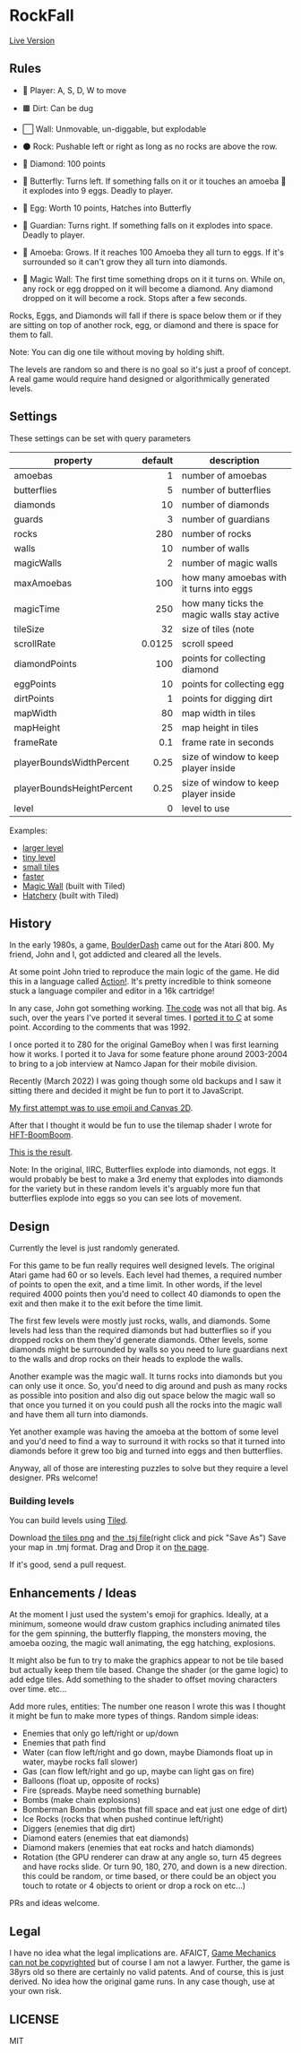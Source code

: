 # RockFall

[Live Version](https://greggman.github.io/rockfall/)

## Rules

* 🙂 Player: A, S, D, W to move

* 🟫 Dirt: Can be dug

* ⬜️ Wall: Unmovable, un-diggable, but explodable

* 🌑 Rock: Pushable left or right as long as no rocks are above the row.

* 💎 Diamond: 100 points

* 🦋 Butterfly: Turns left. If something falls on it or it touches an
  amoeba 🦠 it explodes into 9 eggs. Deadly to player.

* 🥚 Egg: Worth 10 points, Hatches into Butterfly

* 👾 Guardian: Turns right. If something falls on it explodes into
  space. Deadly to player.

* 🦠 Amoeba: Grows. If it reaches 100 Amoeba they all turn to eggs. If it's
  surrounded so it can't grow they all turn into diamonds.

* 🏧 Magic Wall: The first time something drops on it it turns on. While on, any
  rock or egg dropped on it will become a diamond. Any diamond dropped on it
  will become a rock. Stops after a few seconds.

Rocks, Eggs, and Diamonds will fall if there is space below them or if they are
sitting on top of another rock, egg, or diamond and there is space for them to
fall.

Note: You can dig one tile without moving by holding shift.

The levels are random so and there is no goal so it's just a proof of concept.
A real game would require hand designed or algorithmically generated levels.

## Settings

These settings can be set with query parameters

| property      | default | description |
| ------------- | ------: | ----------- |
| amoebas       |       1 | number of amoebas |
| butterflies   |       5 | number of butterflies |
| diamonds      |      10 | number of diamonds |
| guards        |       3 | number of guardians |
| rocks         |     280 | number of rocks |
| walls         |      10 | number of walls |
| magicWalls    |       2 | number of magic walls |
| maxAmoebas    |     100 | how many amoebas with it turns into eggs |
| magicTime     |     250 | how many ticks the magic walls stay active |
| tileSize      |      32 | size of tiles (note | you can also Cmd/Ctrl +/- in browser) |
| scrollRate    |  0.0125 | scroll speed |
| diamondPoints |     100 | points for collecting diamond |
| eggPoints     |      10 | points for collecting egg |
| dirtPoints    |       1 | points for digging dirt |
| mapWidth      |      80 | map width in tiles |
| mapHeight     |      25 | map height in tiles |
| frameRate     |     0.1 | frame rate in seconds |
| playerBoundsWidthPercent | 0.25 |  size of window to keep player inside |
| playerBoundsHeightPercent | 0.25 | size of window to keep player inside |
| level         |       0 | level to use |

Examples:

* [larger level](https://greggman.github.io/rockfall/?mapWidth=200&mapHeight=200&rocks=8000&guards=80&butterflies=80&diamonds=100)
* [tiny level](https://greggman.github.io/rockfall/?mapWidth=10&mapHeight=10&rocks=2)
* [small tiles](https://greggman.github.io/rockfall/?mapWidth=100&mapHeight=100&tileSize=8&rocks=2000&guards=20&butterflies=20&diamonds=25)
* [faster](https://greggman.github.io/rockfall/?frameRate=0.0167&amoebas=10&maxAmoebas=1000&butterflies=2)
* [Magic Wall](https://greggman.github.io/rockfall/?level=1) (built with Tiled)
* [Hatchery](https://greggman.github.io/rockfall/?level=2) (built with Tiled)

## History

In the early 1980s, a game,
[BoulderDash](https://en.wikipedia.org/wiki/Boulder_Dash) came out for the Atari
800. My friend, John and I, got addicted and cleared all the levels.

At some point John tried to reproduce the main logic of the game. He did this in
a language called
[Action!](http://www.atarimania.com/utility-atari-400-800-xl-xe-action_12510.html).
It's pretty incredible to think someone stuck a language compiler and editor in
a 16k cartridge!

In any case, John got something working. [The code](https://github.com/greggman/rockfall/blob/master/ROCK4.ACT) was not all that big. As such, over the years I've ported it
several times. I [ported it to C](https://github.com/greggman/rockfall/blob/master/rockfall.c) at some point. According to the comments that was 1992.

I once ported it to Z80 for the original GameBoy when I was first learning how it works.
I ported it to Java for some feature phone around 2003-2004 to bring to a job interview
at Namco Japan for their mobile division.

Recently (March 2022) I was going though some old backups and I saw it sitting there
and decided it might be fun to port it to JavaScript.

[My first attempt was to use emoji and Canvas 2D](https://greggman.github.io/rockfall/rockfall-emoji.html).

After that I thought it would be fun to use the tilemap shader I wrote for
[HFT-BoomBoom](https://github.com/greggman/hft-boomboom).

[This is the result](https://greggman.github.io/rockfall/).

Note: In the original, IIRC, Butterflies explode into diamonds, not eggs.
It would probably be best to make a 3rd enemy that explodes into diamonds
for the variety but in these random levels it's arguably more fun that butterflies
explode into eggs so you can see lots of movement.

## Design

Currently the level is just randomly generated.

For this game to be fun really requires well designed levels. The original Atari
game had 60 or so levels. Each level had themes, a required number of points to
open the exit, and a time limit. In other words, if the level required 4000
points then you'd need to collect 40 diamonds to open the exit and then make it
to the exit before the time limit. 

The first few levels were mostly just rocks, walls, and diamonds. Some levels
had less than the required diamonds but had butterflies so if you dropped rocks
on them they'd generate diamonds. Other levels, some diamonds might be
surrounded by walls so you need to lure guardians next to the walls and drop
rocks on their heads to explode the walls.

Another example was the magic wall. It turns rocks into diamonds
but you can only use it once. So, you'd need to dig around and push as many
rocks as possible into position and also dig out space below the magic wall
so that once you turned it on you could push all the rocks into the magic wall
and have them all turn into diamonds.

Yet another example was having the amoeba at the bottom of some level and you'd
need to find a way to surround it with rocks so that it turned into diamonds before
it grew too big and turned into eggs and then butterflies.

Anyway, all of those are interesting puzzles to solve but they require a level
designer. PRs welcome!

### Building levels

You can build levels using [Tiled](https://www.mapeditor.org/).

Download [the tiles png](https://github.com/greggman/rockfall/blob/main/tiled/rockfall-tiles.png) and [the .tsj file](https://raw.githubusercontent.com/greggman/rockfall/main/tiled/rockfall-tiles.tsj)(right click and pick "Save As")
Save your map in .tmj format. Drag and Drop it on [the page](https://greggman.github.io/rockfall/).

If it's good, send a pull request.

## Enhancements / Ideas

At the moment I just used the system's emoji for graphics. Ideally, at a minimum,
someone would draw custom graphics including animated tiles for the gem spinning,
the butterfly flapping, the monsters moving, the amoeba oozing, the magic wall
animating, the egg hatching, explosions.

It might also be fun to try to make the graphics appear to not be tile based
but actually keep them tile based. Change the shader (or the game logic) to
add edge tiles. Add something to the shader to offset moving characters over time.
etc...

Add more rules, entities: The number one reason I wrote this was I thought it might
be fun to make more types of things. Random simple ideas:

* Enemies that only go left/right or up/down
* Enemies that path find
* Water (can flow left/right and go down, maybe Diamonds float up in water, maybe rocks fall slower)
* Gas (can flow left/right and go up, maybe can light gas on fire)
* Balloons (float up, opposite of rocks)
* Fire (spreads. Maybe need something burnable)
* Bombs (make chain explosions)
* Bomberman Bombs (bombs that fill space and eat just one edge of dirt)
* Ice Rocks (rocks that when pushed continue left/right)
* Diggers (enemies that dig dirt)
* Diamond eaters (enemies that eat diamonds)
* Diamond makers (enemies that eat rocks and hatch diamonds)
* Rotation (the GPU renderer can draw at any angle so, turn 45 degrees and have rocks slide. Or turn 90, 180, 270, and down is a new direction.
  this could be random, or time based, or there could be an object you touch to rotate or 4 objects to orient or drop a rock on etc...)

PRs and ideas welcome.

## Legal

I have no idea what the legal implications are. AFAICT, [Game Mechanics can not be
copyrighted](https://www.americanbar.org/groups/intellectual_property_law/publications/landslide/2014-15/march-april/not-playing-around-board-games-intellectual-property-law/)
but of course I am not a lawyer. Further, the game is 38yrs old so there are certainly
no valid patents. And of course, this is just derived. No idea how the original game
runs. In any case though, use at your own risk.

## LICENSE

MIT
